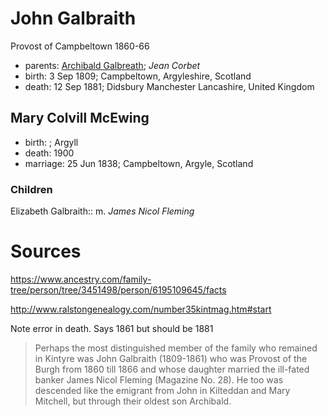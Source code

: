 # John Galbraith

Provost of Campbeltown 1860-66

- parents: [Archibald Galbreath](galbreath-archibald-1760.md); *Jean Corbet*
- birth: 3 Sep 1809; Campbeltown, Argyleshire, Scotland
- death: 12 Sep 1881; Didsbury Manchester Lancashire, United Kingdom

## Mary Colvill McEwing

- birth: ; Argyll
- death: 1900
- marriage: 25 Jun 1838; Campbeltown, Argyle, Scotland

### Children

Elizabeth Galbraith::  m. *James Nicol Fleming* 


# Sources

https://www.ancestry.com/family-tree/person/tree/3451498/person/6195109645/facts

http://www.ralstongenealogy.com/number35kintmag.htm#start

Note error in death.  Says 1861 but should be 1881

> Perhaps the most distinguished member of the family who remained 
> in Kintyre was John Galbraith (1809-1861) who was Provost of
> the Burgh from 1860 till 1866 and whose daughter married the 
> ill-fated banker James Nicol Fleming (Magazine No. 28).
> He too was descended like the emigrant from John in Kilteddan 
> and Mary Mitchell, but through their oldest son Archibald. 

